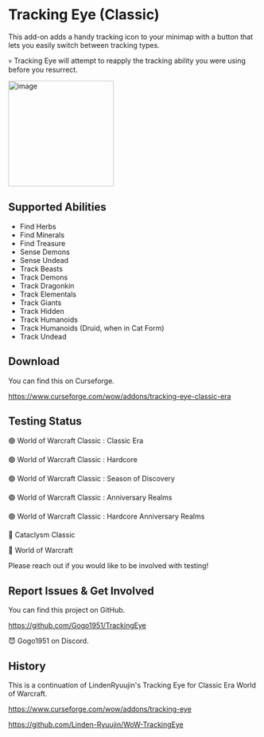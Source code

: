 # Tracking Eye (Classic)

This add-on adds a handy tracking icon to your minimap with a button that lets you easily switch between tracking types.

💀 Tracking Eye will attempt to reapply the tracking ability you were using before you resurrect.

<img width="212" alt="image" src="https://github.com/user-attachments/assets/53bbc30d-6671-4a4a-8cc9-c2373a863fbd">

## Supported Abilities

* Find Herbs
* Find Minerals
* Find Treasure
* Sense Demons
* Sense Undead
* Track Beasts
* Track Demons
* Track Dragonkin
* Track Elementals
* Track Giants
* Track Hidden
* Track Humanoids
* Track Humanoids (Druid, when in Cat Form)
* Track Undead

## Download

You can find this on Curseforge.

https://www.curseforge.com/wow/addons/tracking-eye-classic-era

## Testing Status

🟢 World of Warcraft Classic : Classic Era

🟢 World of Warcraft Classic : Hardcore

🟢 World of Warcraft Classic : Season of Discovery

🟢 World of Warcraft Classic : Anniversary Realms

🟢 World of Warcraft Classic : Hardcore Anniversary Realms

🔴 Cataclysm Classic

🔴 World of Warcraft

Please reach out if you would like to be involved with testing!

## Report Issues & Get Involved

You can find this project on GitHub.

https://github.com/Gogo1951/TrackingEye

😈 Gogo1951 on Discord.

## History

This is a continuation of LindenRyuujin's Tracking Eye for Classic Era World of Warcraft.

https://www.curseforge.com/wow/addons/tracking-eye

https://github.com/Linden-Ryuujin/WoW-TrackingEye
